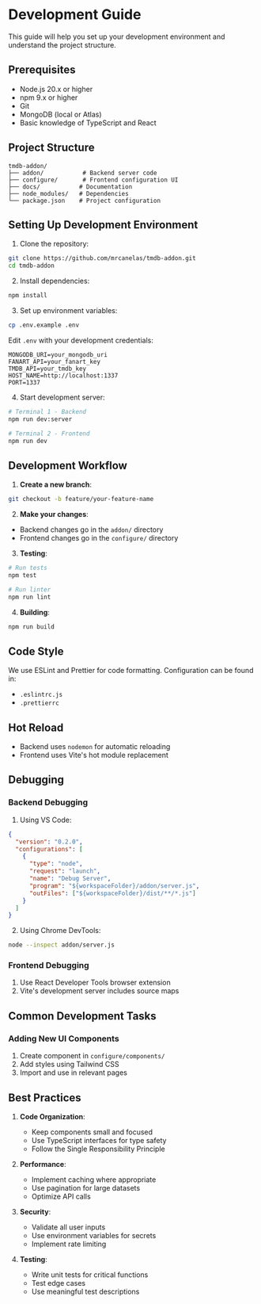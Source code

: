 # Development Guide

This guide will help you set up your development environment and understand the project structure.

## Prerequisites

- Node.js 20.x or higher
- npm 9.x or higher
- Git
- MongoDB (local or Atlas)
- Basic knowledge of TypeScript and React

## Project Structure

```
tmdb-addon/
├── addon/           # Backend server code
├── configure/       # Frontend configuration UI
├── docs/           # Documentation
├── node_modules/   # Dependencies
└── package.json    # Project configuration
```

## Setting Up Development Environment

1. Clone the repository:

```bash
git clone https://github.com/mrcanelas/tmdb-addon.git
cd tmdb-addon
```

2. Install dependencies:

```bash
npm install
```

3. Set up environment variables:

```bash
cp .env.example .env
```

Edit `.env` with your development credentials:

```env
MONGODB_URI=your_mongodb_uri
FANART_API=your_fanart_key
TMDB_API=your_tmdb_key
HOST_NAME=http://localhost:1337
PORT=1337
```

4. Start development server:

```bash
# Terminal 1 - Backend
npm run dev:server

# Terminal 2 - Frontend
npm run dev
```

## Development Workflow

1. **Create a new branch**:

```bash
git checkout -b feature/your-feature-name
```

2. **Make your changes**:

- Backend changes go in the `addon/` directory
- Frontend changes go in the `configure/` directory

3. **Testing**:

```bash
# Run tests
npm test

# Run linter
npm run lint
```

4. **Building**:

```bash
npm run build
```

## Code Style

We use ESLint and Prettier for code formatting. Configuration can be found in:

- `.eslintrc.js`
- `.prettierrc`

## Hot Reload

- Backend uses `nodemon` for automatic reloading
- Frontend uses Vite's hot module replacement

## Debugging

### Backend Debugging

1. Using VS Code:

```json
{
  "version": "0.2.0",
  "configurations": [
    {
      "type": "node",
      "request": "launch",
      "name": "Debug Server",
      "program": "${workspaceFolder}/addon/server.js",
      "outFiles": ["${workspaceFolder}/dist/**/*.js"]
    }
  ]
}
```

2. Using Chrome DevTools:

```bash
node --inspect addon/server.js
```

### Frontend Debugging

1. Use React Developer Tools browser extension
2. Vite's development server includes source maps

## Common Development Tasks

### Adding New UI Components

1. Create component in `configure/components/`
2. Add styles using Tailwind CSS
3. Import and use in relevant pages

## Best Practices

1. **Code Organization**:
   - Keep components small and focused
   - Use TypeScript interfaces for type safety
   - Follow the Single Responsibility Principle

2. **Performance**:
   - Implement caching where appropriate
   - Use pagination for large datasets
   - Optimize API calls

3. **Security**:
   - Validate all user inputs
   - Use environment variables for secrets
   - Implement rate limiting

4. **Testing**:
   - Write unit tests for critical functions
   - Test edge cases
   - Use meaningful test descriptions
